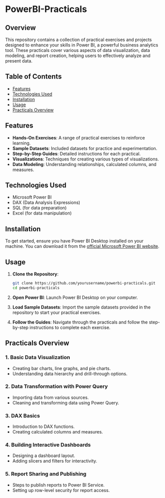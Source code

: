 # PowerBI-Practicals


## Overview

This repository contains a collection of practical exercises and projects designed to enhance your skills in Power BI, a powerful business analytics tool. These practicals cover various aspects of data visualization, data modeling, and report creation, helping users to effectively analyze and present data.

## Table of Contents

- [Features](#features)
- [Technologies Used](#technologies-used)
- [Installation](#installation)
- [Usage](#usage)
- [Practicals Overview](#practicals-overview)

## Features

- **Hands-On Exercises**: A range of practical exercises to reinforce learning.
- **Sample Datasets**: Included datasets for practice and experimentation.
- **Step-by-Step Guides**: Detailed instructions for each practical.
- **Visualizations**: Techniques for creating various types of visualizations.
- **Data Modeling**: Understanding relationships, calculated columns, and measures.

## Technologies Used

- Microsoft Power BI
- DAX (Data Analysis Expressions)
- SQL (for data preparation)
- Excel (for data manipulation)

## Installation

To get started, ensure you have Power BI Desktop installed on your machine. You can download it from the [official Microsoft Power BI website](https://powerbi.microsoft.com/desktop/).

## Usage

1. **Clone the Repository**:

   ```bash
   git clone https://github.com/yourusername/powerbi-practicals.git
   cd powerbi-practicals
   ```

2. **Open Power BI**: Launch Power BI Desktop on your computer.

3. **Load Sample Datasets**: Import the sample datasets provided in the repository to start your practical exercises.

4. **Follow the Guides**: Navigate through the practicals and follow the step-by-step instructions to complete each exercise.

## Practicals Overview

### 1. Basic Data Visualization
   - Creating bar charts, line graphs, and pie charts.
   - Understanding data hierarchy and drill-through options.

### 2. Data Transformation with Power Query
   - Importing data from various sources.
   - Cleaning and transforming data using Power Query.

### 3. DAX Basics
   - Introduction to DAX functions.
   - Creating calculated columns and measures.

### 4. Building Interactive Dashboards
   - Designing a dashboard layout.
   - Adding slicers and filters for interactivity.

### 5. Report Sharing and Publishing
   - Steps to publish reports to Power BI Service.
   - Setting up row-level security for report access.

